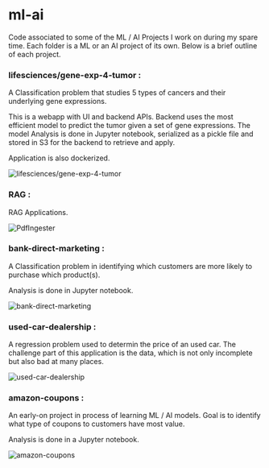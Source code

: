 # ml-ai
Code associated to some of the ML / AI Projects I work on during my spare time. Each folder is a ML or an AI project of its own. Below is a brief outline of each project.

### lifesciences/gene-exp-4-tumor : 
A Classification problem that studies 5 types of cancers and their underlying gene expressions.

This is a webapp with UI and backend APIs. Backend uses the most efficient model to predict the tumor given a set of gene expressions. The model Analysis is done in Jupyter notebook, serialized as a pickle file and stored in S3 for the backend to retrieve and apply.

Application is also dockerized.

![lifesciences/gene-exp-4-tumor](lifesciences/gene-exp-4-tumor/)

### RAG : 
RAG Applications.

![PdfIngester](RAG/PdfIngester/)


### bank-direct-marketing : 
A Classification problem in identifying which customers are more likely to purchase which product(s).

Analysis is done in Jupyter notebook.

![bank-direct-marketing](./bank-direct-marketing/)

### used-car-dealership : 
A regression problem used to determin the price of an used car. The challenge part of this application is the data, which is not only incomplete but also bad at many places.

![used-car-dealership](./used-car-dealership/)

### amazon-coupons : 
An early-on project in process of learning ML / AI models. Goal is to identify what type of coupons to customers have most value. 

Analysis is done in a Jupyter notebook.

![amazon-coupons](./amazon-coupons/)


